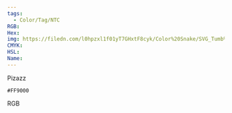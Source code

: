```yaml
---
tags:
  - Color/Tag/NTC
RGB:
Hex:
img: https://filedn.com/l0hpzxl1f01yT7GHxtF8cyk/Color%20Snake/SVG_Tumb%20Mass%20No%20Name/FF9000.svg
CMYK:
HSL:
Name:
---
```

Pizazz
```palette
#FF9000
```
RGB
